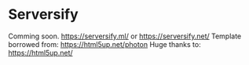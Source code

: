# Serversify
Comming soon. https://serversify.ml/ or https://serversify.net/
Template borrowed from: https://html5up.net/photon
Huge thanks to: https://html5up.net/
